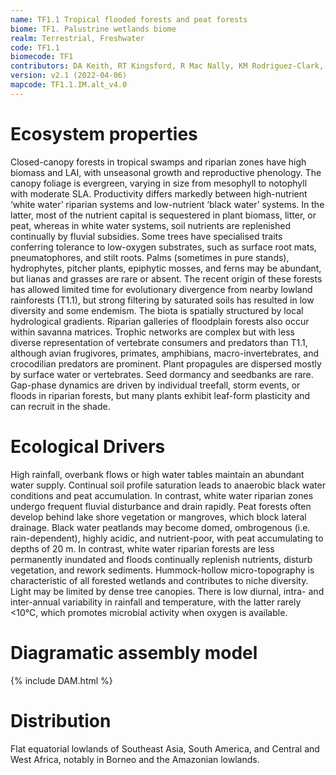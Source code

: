 ```yaml
---
name: TF1.1 Tropical flooded forests and peat forests
biome: TF1. Palustrine wetlands biome
realm: Terrestrial, Freshwater
code: TF1.1
biomecode: TF1
contributors: DA Keith, RT Kingsford, R Mac Nally, KM Rodriguez-Clark, A Etter
version: v2.1 (2022-04-06)
mapcode: TF1.1.IM.alt_v4.0
---
```

# Ecosystem properties

Closed-canopy forests in tropical swamps and riparian zones have high biomass and LAI, with unseasonal growth and reproductive phenology. The canopy foliage is evergreen, varying in size from mesophyll to notophyll with moderate SLA. Productivity differs markedly between high-nutrient ‘white water’ riparian systems and low-nutrient ‘black water’ systems. In the latter, most of the nutrient capital is sequestered in plant biomass, litter, or peat, whereas in white water systems, soil nutrients are replenished continually by fluvial subsidies. Some trees have specialised traits conferring tolerance to low-oxygen substrates, such as surface root mats, pneumatophores, and stilt roots. Palms (sometimes in pure stands), hydrophytes, pitcher plants, epiphytic mosses, and ferns may be abundant, but lianas and grasses are rare or absent. The recent origin of these forests has allowed limited time for evolutionary divergence from nearby lowland rainforests (T1.1), but strong filtering by saturated soils has resulted in low diversity and some endemism. The biota is spatially structured by local hydrological gradients. Riparian galleries of floodplain forests also occur within savanna matrices. Trophic networks are complex but with less diverse representation of vertebrate consumers and predators than T1.1, although avian frugivores, primates, amphibians, macro-invertebrates, and crocodilian predators are prominent. Plant propagules are dispersed mostly by surface water or vertebrates. Seed dormancy and seedbanks are rare. Gap-phase dynamics are driven by individual treefall, storm events, or floods in riparian forests, but many plants exhibit leaf-form plasticity and can recruit in the shade.

# Ecological Drivers

High rainfall, overbank flows or high water tables maintain an abundant water supply. Continual soil profile saturation leads to anaerobic black water conditions and peat accumulation. In contrast, white water riparian zones undergo frequent fluvial disturbance and drain rapidly. Peat forests often develop behind lake shore vegetation or mangroves, which block lateral drainage. Black water peatlands may become domed, ombrogenous (i.e. rain-dependent), highly acidic, and nutrient-poor, with peat accumulating to depths of 20 m. In contrast, white water riparian forests are less permanently inundated and floods continually replenish nutrients, disturb vegetation, and rework sediments. Hummock-hollow micro-topography is characteristic of all forested wetlands and contributes to niche diversity. Light may be limited by dense tree canopies. There is low diurnal, intra- and inter-annual variability in rainfall and temperature, with the latter rarely <10°C, which promotes microbial activity when oxygen is available.

# Diagramatic assembly model

{% include DAM.html %}

# Distribution

Flat equatorial lowlands of Southeast Asia, South America, and Central and West Africa, notably in Borneo and the Amazonian lowlands.

